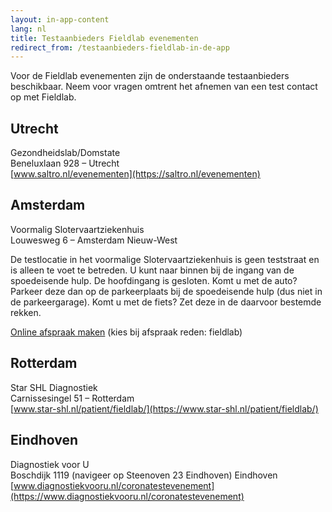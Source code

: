 ```yaml
---
layout: in-app-content
lang: nl
title: Testaanbieders Fieldlab evenementen
redirect_from: /testaanbieders-fieldlab-in-de-app
---
```

Voor de Fieldlab evenementen zijn de onderstaande testaanbieders beschikbaar. Neem voor vragen omtrent het afnemen van een test contact op met Fieldlab. 

## Utrecht

Gezondheidslab/Domstate<br/>
Beneluxlaan 928 – Utrecht<br/>
[www.saltro.nl/evenementen](https://saltro.nl/evenementen)

## Amsterdam

Voormalig Slotervaartziekenhuis<br/>
Louwesweg 6 – Amsterdam Nieuw-West
 
De testlocatie in het voormalige Slotervaartziekenhuis is geen teststraat en is alleen te voet te betreden. U kunt naar binnen bij de ingang van de spoedeisende hulp. De hoofdingang is gesloten. Komt u met de auto? Parkeer deze dan op de parkeerplaats bij de spoedeisende hulp (dus niet in de parkeergarage). Komt u met de fiets? Zet deze in de daarvoor bestemde rekken.

[Online afspraak maken](https://atalmedial.prikafspraak.nl/widget/) (kies bij afspraak reden: fieldlab)

## Rotterdam
Star SHL Diagnostiek<br/>
Carnissesingel 51 – Rotterdam<br/>
[www.star-shl.nl/patient/fieldlab/](https://www.star-shl.nl/patient/fieldlab/)

## Eindhoven

Diagnostiek voor U<br/>
Boschdijk 1119 (navigeer op Steenoven 23 Eindhoven) Eindhoven<br/>
[www.diagnostiekvooru.nl/coronatestevenement](https://www.diagnostiekvooru.nl/coronatestevenement)

